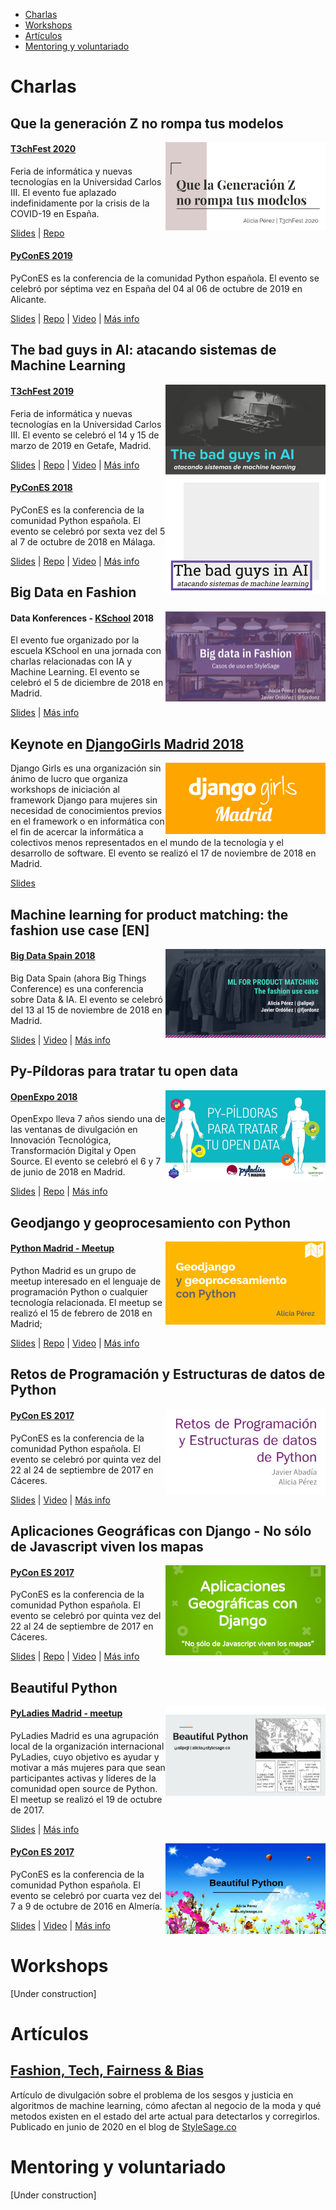 - [Charlas](https://github.com/aliciapj/aliciapj/blob/master/portfolio-es.md#charlas)
- [Workshops](https://github.com/aliciapj/aliciapj/blob/master/portfolio-es.md#workshops)
- [Artículos](https://github.com/aliciapj/aliciapj/blob/master/portfolio-es.md#artículos)
- [Mentoring y voluntariado](https://github.com/aliciapj/aliciapj/blob/master/portfolio-es.md#mentoring-y-voluntariado)


# Charlas

## Que la generación Z no rompa tus modelos

<img width=256 align="right" src="https://github.com/aliciapj/aliciapj/blob/master/images/generacion-z.png" />

#### [T3chFest 2020](https://t3chfest.es/)

Feria de informática y nuevas tecnologías en la Universidad Carlos III. El evento fue aplazado indefinidamente por la crisis de la COVID-19 en España.

[Slides](https://docs.google.com/presentation/d/1upuzhZKCscnJ6QBeXupKkaGdtwsiqZfZFkajy5uN6nk/edit) | [Repo](https://github.com/aliciapj/xai-genz)

#### [PyConES 2019](https://2019.es.pycon.org/)

PyConES es la conferencia de la comunidad Python española. El evento se celebró por séptima vez en España del 04 al 06 de octubre de 2019 en Alicante.

[Slides](https://docs.google.com/presentation/d/1pi-qKJ-G3GupdesGe8zgugPZ-0jUCbxv2-jQ1w45Pqo/edit?usp=sharing) | [Repo](https://github.com/aliciapj/xai-genz) | [Video](https://www.youtube.com/watch?v=Kq2pk99OD90&list=PLahUDl6AAwrg-8TJGzwz1BMT2W-wWIk1F&index=44) | [Más info](https://pycones19.sched.com/event/VdMa/que-la-generacion-z-no-rompa-tus-modelos?iframe=no)

## The bad guys in AI: atacando sistemas de Machine Learning

<img width=256 align="right" src="https://github.com/aliciapj/aliciapj/blob/master/images/bad-guys-ia.png" />

#### [T3chFest 2019](https://t3chfest.es/2019)

Feria de informática y nuevas tecnologías en la Universidad Carlos III. El evento se celebró el 14 y 15 de marzo de 2019 en Getafe, Madrid.

[Slides](https://docs.google.com/presentation/d/1eFjOTUm5eCP7lK2oy6phP2veRtdbQx5K2tppTwTB384/edit?usp=sharing) | [Repo](https://github.com/aliciapj/adversarial-networks) | [Video](https://www.youtube.com/watch?v=d-8DdW7MTxQ&feature=youtu.be) | [Más info](https://t3chfest.es/2019/programa/the-bad-guys-atacando-sistemas-machine-learning/?lang=es)

<img width=256 align="right" src="https://github.com/aliciapj/aliciapj/blob/master/images/bad-guys-pycon.png" />

#### [PyConES 2018](https://2018.es.pycon.org/)

PyConES es la conferencia de la comunidad Python española. El evento se celebró por sexta vez del 5 al 7 de octubre de 2018 en Málaga.

[Slides](https://github.com/aliciapj/adversarial-networks/blob/master/slides/PyCon2018_The_bad_guys_in_AI.pdf) | [Repo](https://github.com/aliciapj/adversarial-networks) | [Video](https://www.youtube.com/watch?v=D2m9Ejx6S9k) | [Más info](https://2018.es.pycon.org/talk/the-bad-guys-in-ai-atacando-sistemas-de-machine-learning)

## Big Data en Fashion

<img width=256 align="right" src="https://github.com/aliciapj/aliciapj/blob/master/images/big-data-fashion.png" />

#### Data Konferences - [KSchool](https://kschool.com/) 2018
El evento fue organizado por la escuela KSchool en una jornada con charlas relacionadas con IA y Machine Learning. El evento se celebró el 5 de diciembre de 2018 en Madrid.

[Slides](https://docs.google.com/presentation/d/1bZ6mAHAVeAcbGeAQewAp8Q9M2BbK4g23N2nBuYe1RWk/edit?usp=sharing) | [Más info](https://kschool.com/blog/eventos/asi-fueron-las-ultimas-data-konferences-que-celebramos-en-kschool/)

## Keynote en [DjangoGirls Madrid 2018](https://djangogirls.org/madrid1/)

<img width=256 align="right" src="https://github.com/aliciapj/aliciapj/blob/master/images/djangogirls.png" />

Django Girls es una organización sin ánimo de lucro que organiza workshops de iniciación al framework Django para mujeres sin necesidad de conocimientos previos en el framework o en informática con el fin de acercar la informática a colectivos menos representados en el mundo de la tecnología y el desarrollo de software. El evento se realizó el 17 de noviembre de 2018 en Madrid.

[Slides](https://docs.google.com/presentation/d/1ZzeRoSHLhLN4JPOWtb6a_50A9oJlvBlpAkzedIRrWdY/edit?usp=sharing)

## Machine learning for product matching: the fashion use case [EN]

<img width=256 align="right" src="https://github.com/aliciapj/aliciapj/blob/master/images/product-matching-bds.png" />

#### [Big Data Spain 2018](https://www.bigdataspain.org/2018/)
Big Data Spain (ahora Big Things Conference) es una conferencia sobre Data & IA. El evento se celebró del 13 al 15 de noviembre de 2018 en Madrid.

[Slides](https://docs.google.com/presentation/d/1yG4pV7VAafvjOfk2nr4qX2FRDOrtSmHYyh7_ovMumBU/edit?usp=sharing) | [Video](https://www.youtube.com/watch?v=u1PFMUhuoSc) | [Más info](https://www.bigdataspain.org/2018/talk/machine-learning-for-product-matching-the-fashion-use-case/)

## Py-Píldoras para tratar tu open data

<img width=256 align="right" src="https://github.com/aliciapj/aliciapj/blob/master/images/pypildoras.png" />

#### [OpenExpo 2018](https://openexpoeurope.com/es/)
OpenExpo lleva 7 años siendo una de las ventanas de divulgación en Innovación Tecnológica, Transformación Digital y Open Source. El evento se celebró el 6 y 7 de junio de 2018 en Madrid.

[Slides](https://docs.google.com/presentation/d/1ybJ9zlepdjfkK9QGms0n58tkk_0vW5T1_GVWL5UxcV0/edit?usp=sharing) | [Repo](https://github.com/aliciapj/openexpo18-pyladies) | [Más info](https://openexpoeurope.com/es/session/py-pildoras-para-tratar-tu-open-data/)

## Geodjango y geoprocesamiento con Python

<img width=256 align="right" src="https://github.com/aliciapj/aliciapj/blob/master/images/geodjango-pythonmadrid.png" />

#### [Python Madrid - Meetup](https://www.meetup.com/es-ES/python-madrid)
Python Madrid es un grupo de meetup interesado en el lenguaje de programación Python o cualquier tecnología relacionada. El meetup se realizó el 15 de febrero de 2018 en Madrid;

[Slides](https://docs.google.com/presentation/d/1Il-B6PQv3e7bwC9Kw8wReR1BDUbq8dbUJ9P4M_kO5us/edit?usp=sharing) | [Repo](https://github.com/aliciapj/madrid_geodjango) | [Video](https://www.youtube.com/watch?v=u3_SVct1B3A) | [Más info](https://www.meetup.com/es-ES/python-madrid/events/247120278/)

## Retos de Programación y Estructuras de datos de Python

<img width=256 align="right" src="https://github.com/aliciapj/aliciapj/blob/master/images/retos-programacion.png" />

#### [PyCon ES 2017](https://2017.es.pycon.org/en/)
PyConES es la conferencia de la comunidad Python española. El evento se celebró por quinta vez del 22 al 24 de septiembre de 2017 en Cáceres.

[Slides](https://docs.google.com/presentation/d/1Whz_EtcWXGf3x8qP8rstE-rBXWC4Dt-Otq-EGm84kcA/edit?usp=sharing) | [Video](https://www.youtube.com/watch?v=xQj_s8oj4Bw&t=27083s) | [Más info](https://2017.es.pycon.org/en/schedule/retos-de-programacion-y-estructuras-de-datos-de-python/)

## Aplicaciones Geográficas con Django - No sólo de Javascript viven los mapas

<img width=256 align="right" src="https://github.com/aliciapj/aliciapj/blob/master/images/geodjango.png" />

#### [PyCon ES 2017](https://2017.es.pycon.org/en/)
PyConES es la conferencia de la comunidad Python española. El evento se celebró por quinta vez del 22 al 24 de septiembre de 2017 en Cáceres.

[Slides](https://www.slideshare.net/aliciapj/aplicaciones-geogrficas-con-django-no-solo-de-javascript-viven-los-mapas) | [Repo](https://github.com/aliciapj/madrid_geodjango) | [Video](https://www.youtube.com/watch?v=KMUbg092mtw) | [Más info](https://2017.es.pycon.org/es/schedule/aplicaciones-geograficas-con-django-no-solo-de-javascript-viven-los-mapas/)

## Beautiful Python

<img width=256 align="right" src="https://github.com/aliciapj/aliciapj/blob/master/images/beautiful-python.png" />

#### [PyLadies Madrid - meetup](https://www.meetup.com/PyLadiesMadrid/?_locale=es-ES)
PyLadies Madrid es una agrupación local de la organización internacional PyLadies, cuyo objetivo es ayudar y motivar a más mujeres para que sean participantes activas y líderes de la comunidad open source de Python. El meetup se realizó el 19 de octubre de 2017.

[Slides](https://docs.google.com/presentation/d/1YxP9E0gsI5ZtH8Be05_-fUiZ702PztqH-3hq0wG3lG8/edit?usp=sharing) | [Más info](https://www.meetup.com/es-ES/PyLadiesMadrid/events/244035251/)

<img width=256 align="right" src="https://github.com/aliciapj/aliciapj/blob/master/images/beautiful-python-pycones.png" />

#### [PyCon ES 2017](http://2016.es.pycon.org/es/)
PyConES es la conferencia de la comunidad Python española. El evento se celebró por cuarta vez del 7 a 9 de octubre de 2016 en Almería.

[Slides](http://slides.com/aliciapj/beautifulpython) | [Video](https://www.youtube.com/watch?v=9xA6w3rmQ34) | [Más info](http://2016.es.pycon.org/es/schedule/beautiful-python-in-spanish/)


# Workshops
[Under construction]

# Artículos

## [Fashion, Tech, Fairness & Bias](https://stylesage.co/blog/fashion-tech-fairness-bias/)
Artículo de divulgación sobre el problema de los sesgos y justicia en algoritmos de machine learning, cómo afectan al negocio de la moda y qué metodos existen en el estado del arte actual para detectarlos y corregirlos. Publicado en junio de 2020 en el blog de [StyleSage.co](http://stylesage.co)

# Mentoring y voluntariado
[Under construction]
